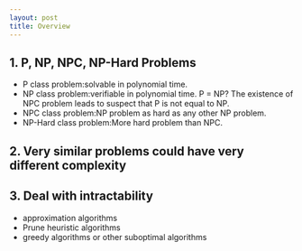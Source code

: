 ```yaml
---
layout: post
title: Overview
---
```


## 1. P, NP, NPC, NP-Hard Problems
- P class problem:solvable in polynomial time.
- NP class problem:verifiable in polynomial time.
  P = NP? The existence of NPC problem leads to suspect that P is not equal to NP.
- NPC class problem:NP problem as hard as any other NP problem.
- NP-Hard class problem:More hard problem than NPC.

## 2. Very similar problems could have very different complexity

## 3. Deal with intractability
- approximation algorithms
- Prune heuristic algorithms
- greedy algorithms or other suboptimal algorithms
